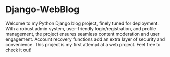 # Django-WebBlog

Welcome to my Python Django blog project, finely tuned for deployment. With a robust admin system, user-friendly login/registration, and profile management, the project ensures seamless content moderation and user engagement. Account recovery functions add an extra layer of security and convenience. This project is my first attempt at a web project. Feel free to check it out! 
